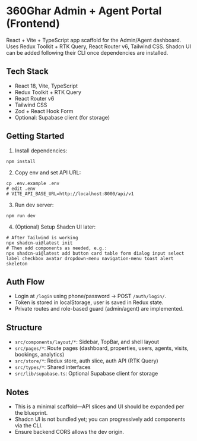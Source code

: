 # 360Ghar Admin + Agent Portal (Frontend)

React + Vite + TypeScript app scaffold for the Admin/Agent dashboard. Uses Redux Toolkit + RTK Query, React Router v6, Tailwind CSS. Shadcn UI can be added following their CLI once dependencies are installed.

## Tech Stack
- React 18, Vite, TypeScript
- Redux Toolkit + RTK Query
- React Router v6
- Tailwind CSS
- Zod + React Hook Form
- Optional: Supabase client (for storage)

## Getting Started

1. Install dependencies:

```
npm install
```

2. Copy env and set API URL:

```
cp .env.example .env
# edit .env
# VITE_API_BASE_URL=http://localhost:8000/api/v1
```

3. Run dev server:

```
npm run dev
```

4. (Optional) Setup Shadcn UI later:

```
# After Tailwind is working
npx shadcn-ui@latest init
# Then add components as needed, e.g.:
npx shadcn-ui@latest add button card table form dialog input select label checkbox avatar dropdown-menu navigation-menu toast alert skeleton
```

## Auth Flow
- Login at `/login` using phone/password -> POST `/auth/login/`.
- Token is stored in localStorage, user is saved in Redux state.
- Private routes and role-based guard (admin/agent) are implemented.

## Structure
- `src/components/layout/*`: Sidebar, TopBar, and shell layout
- `src/pages/*`: Route pages (dashboard, properties, users, agents, visits, bookings, analytics)
- `src/store/*`: Redux store, auth slice, auth API (RTK Query)
- `src/types/*`: Shared interfaces
- `src/lib/supabase.ts`: Optional Supabase client for storage

## Notes
- This is a minimal scaffold—API slices and UI should be expanded per the blueprint.
- Shadcn UI is not bundled yet; you can progressively add components via the CLI.
- Ensure backend CORS allows the dev origin.

